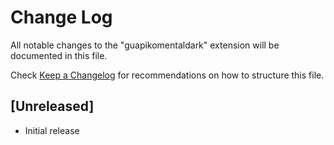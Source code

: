# Change Log

All notable changes to the "guapikomentaldark" extension will be documented in this file.

Check [Keep a Changelog](http://keepachangelog.com/) for recommendations on how to structure this file.

## [Unreleased]

- Initial release
